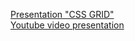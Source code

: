 <a href="https://yuliaenik.github.io/presentation/reveal.js-master/reveal.js-master/">Presentation "CSS GRID"</a> <br />
<a href="https://youtu.be/QHLyUh9s1sk">Youtube video presentation</a>
